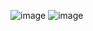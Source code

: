 ![image](https://user-images.githubusercontent.com/11780795/152404240-0100e4e2-f665-405f-97db-74c1dd279c39.png)
![image](https://user-images.githubusercontent.com/11780795/152642060-f94b43f1-f712-47d7-8836-0834a9e2dddd.png)
